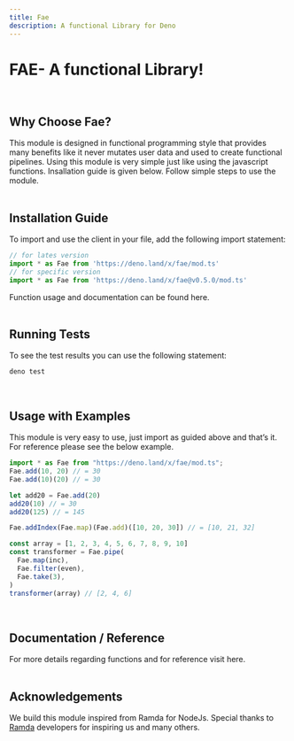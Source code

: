 ```yaml
---
title: Fae
description: A functional Library for Deno
---
```

# FAE- A functional Library!
<br/>

 
## Why Choose Fae?
This module is designed in functional programming style that provides many benefits like it never mutates user data and used to create functional pipelines. Using this module is very simple just like using the javascript functions. Insallation guide is given below. Follow simple steps to use the module.  
<br/>


## Installation Guide
To import and use the client in your file, add the following import statement:

```typescript
// for lates version
import * as Fae from 'https://deno.land/x/fae/mod.ts'
// for specific version
import * as Fae from 'https://deno.land/x/fae@v0.5.0/mod.ts'
```
Function usage and documentation can be found <nuxt-link to="/docs">here</nuxt-link>.  
<br/>

## Running Tests
To see the test results you can use the following statement:

```shell script
deno test
```  
<br/>

## Usage with Examples
This module is very easy to use, just import as guided above and that’s it. For reference please see the below example.  

```typescript
import * as Fae from "https://deno.land/x/fae/mod.ts";
Fae.add(10, 20) // = 30
Fae.add(10)(20) // = 30

let add20 = Fae.add(20)
add20(10) // = 30
add20(125) // = 145

Fae.addIndex(Fae.map)(Fae.add)([10, 20, 30]) // = [10, 21, 32]

const array = [1, 2, 3, 4, 5, 6, 7, 8, 9, 10]
const transformer = Fae.pipe(
  Fae.map(inc),
  Fae.filter(even),
  Fae.take(3),
)
transformer(array) // [2, 4, 6]
```
<br/>

## Documentation / Reference
For more details regarding functions and for reference visit <nuxt-link to="/docs">here</nuxt-link>.  
<br/>

## Acknowledgements
We build this module inspired from Ramda for NodeJs. Special thanks to [Ramda](https://ramdajs.com/) developers for inspiring us and many others.
